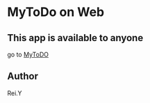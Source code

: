 # MyToDo on Web

## This app is available to anyone
go to [MyToDO](http://34.82.252.209:8080/)

## Author
Rei.Y